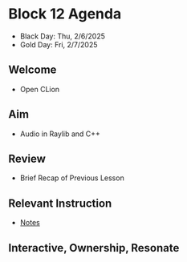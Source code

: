 
# Block 12 Agenda
- Black Day: Thu, 2/6/2025
- Gold Day: Fri, 2/7/2025

## Welcome

- Open CLion

## Aim

- Audio in Raylib and C++

## Review

- Brief Recap of Previous Lesson

## Relevant Instruction

- [Notes](Notes.md)

## Interactive, Ownership, Resonate
